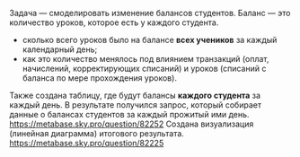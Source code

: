 Задача — смоделировать изменение балансов студентов. Баланс — это количество уроков, которое есть у каждого студента. 
- сколько всего уроков было на балансе **всех учеников** за каждый календарный день;
- как это количество менялось под влиянием транзакций (оплат, начислений, корректирующих списаний) и уроков (списаний с баланса по мере прохождения уроков).

Также создана таблицу, где будут балансы **каждого студента** за каждый день.
В результате получился запрос, который собирает данные о балансах студентов за каждый прожитый ими день. 
https://metabase.sky.pro/question/82252
Создана визуализация (линейная диаграмма) итогового результата. 
https://metabase.sky.pro/question/82225
